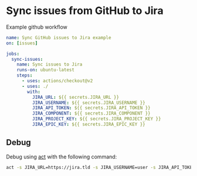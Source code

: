 # Sync issues from GitHub to Jira

Example github workflow

```yaml
name: Sync GitHub issues to Jira example
on: [issues]

jobs:
  sync-issues:
    name: Sync issues to Jira
    runs-on: ubuntu-latest
    steps:
      - uses: actions/checkout@v2
      - uses: ./
        with:
          JIRA_URL: ${{ secrets.JIRA_URL }}
          JIRA_USERNAME: ${{ secrets.JIRA_USERNAME }}
          JIRA_API_TOKEN: ${{ secrets.JIRA_API_TOKEN }}
          JIRA_COMPONENT: ${{ secrets.JIRA_COMPONENT }}
          JIRA_PROJECT_KEY: ${{ secrets.JIRA_PROJECT_KEY }}
          JIRA_EPIC_KEY: ${{ secrets.JIRA_EPIC_KEY }}
```

## Debug

Debug using [act](https://github.com/nektos/act) with the following command:

```bash
act -s JIRA_URL=https://jira.tld -s JIRA_USERNAME=user -s JIRA_API_TOKEN='pass' -s JIRA_COMPONENT=component -s JIRA_PROJECT_KEY=project -s JIRA_ISSUE_TYPE=Task -s JIRA_EPIC_KEY=epic -s JIRA_LABELS=bug -e test-issue.json issues
```
